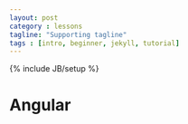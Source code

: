 ```yaml
---
layout: post
category : lessons
tagline: "Supporting tagline"
tags : [intro, beginner, jekyll, tutorial]
---
```

{% include JB/setup %}

# Angular